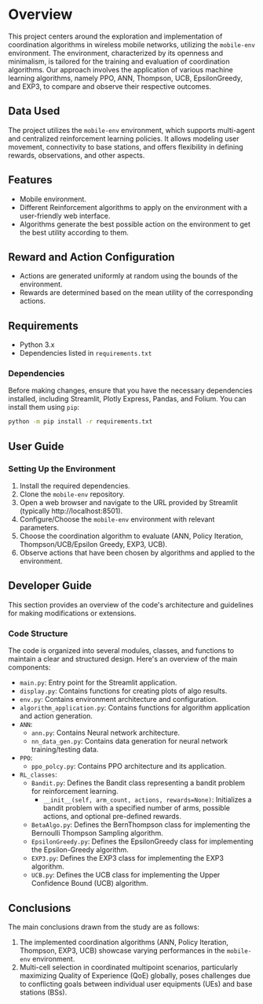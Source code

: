 # Overview
This project centers around the exploration and implementation of coordination algorithms in wireless mobile networks, utilizing the `mobile-env` environment. The environment, characterized by its openness and minimalism, is tailored for the training and evaluation of coordination algorithms. Our approach involves the application of various machine learning algorithms, namely PPO, ANN, Thompson, UCB, EpsilonGreedy, and EXP3, to compare and observe their respective outcomes.

## Data Used
The project utilizes the `mobile-env` environment, which supports multi-agent and centralized reinforcement learning policies. It allows modeling user movement, connectivity to base stations, and offers flexibility in defining rewards, observations, and other aspects.

## Features
- Mobile environment.
- Different Reinforcement algorithms to apply on the environment with a user-friendly web interface.
- Algorithms generate the best possible action on the environment to get the best utility according to them.

## Reward and Action Configuration
- Actions are generated uniformly at random using the bounds of the environment.
- Rewards are determined based on the mean utility of the corresponding actions.

## Requirements
- Python 3.x
- Dependencies listed in `requirements.txt`

### Dependencies
Before making changes, ensure that you have the necessary dependencies installed, including Streamlit, Plotly Express, Pandas, and Folium. You can install them using `pip`:

```bash
python -m pip install -r requirements.txt
```

## User Guide

### Setting Up the Environment
1. Install the required dependencies.
2. Clone the `mobile-env` repository.
3. Open a web browser and navigate to the URL provided by Streamlit (typically http://localhost:8501).
4. Configure/Choose the `mobile-env` environment with relevant parameters.
5. Choose the coordination algorithm to evaluate (ANN, Policy Iteration, Thompson/UCB/Epsilon Greedy, EXP3, UCB).
6. Observe actions that have been chosen by algorithms and applied to the environment.

## Developer Guide
This section provides an overview of the code's architecture and guidelines for making modifications or extensions.

### Code Structure
The code is organized into several modules, classes, and functions to maintain a clear and structured design. Here's an overview of the main components:

- `main.py`: Entry point for the Streamlit application.
- `display.py`: Contains functions for creating plots of algo results.
- `env.py`: Contains environment architecture and configuration.
- `algorithm_application.py`: Contains functions for algorithm application and action generation.
- `ANN`:
  - `ann.py`: Contains Neural network architecture.
  - `nn_data_gen.py`: Contains data generation for neural network training/testing data.
- `PPO`:
  - `ppo_polcy.py`: Contains PPO architecture and its application.
- `RL_classes`:
  - `Bandit.py`: Defines the Bandit class representing a bandit problem for reinforcement learning.
    - `__init__(self, arm_count, actions, rewards=None)`: Initializes a bandit problem with a specified number of arms, possible actions, and optional pre-defined rewards.
  - `BetaAlgo.py`: Defines the BernThompson class for implementing the Bernoulli Thompson Sampling algorithm.
  - `EpsilonGreedy.py`: Defines the EpsilonGreedy class for implementing the Epsilon-Greedy algorithm.
  - `EXP3.py`: Defines the EXP3 class for implementing the EXP3 algorithm.
  - `UCB.py`: Defines the UCB class for implementing the Upper Confidence Bound (UCB) algorithm.

## Conclusions
The main conclusions drawn from the study are as follows:
1. The implemented coordination algorithms (ANN, Policy Iteration, Thompson, EXP3, UCB) showcase varying performances in the `mobile-env` environment.
2. Multi-cell selection in coordinated multipoint scenarios, particularly maximizing Quality of Experience (QoE) globally, poses challenges due to conflicting goals between individual user equipments (UEs) and base stations (BSs).